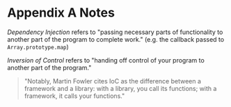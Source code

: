 # Appendix A Notes

_Dependency Injection_ refers to "passing necessary parts of functionality to another part of the program to complete work." (e.g. the callback passed to `Array.prototype.map`)

_Inversion of Control_ refers to "handing off control of your program to another part of the program."

> "Notably, Martin Fowler cites IoC as the difference between a framework and a library: with a library, you call its functions; with a framework, it calls your functions."

